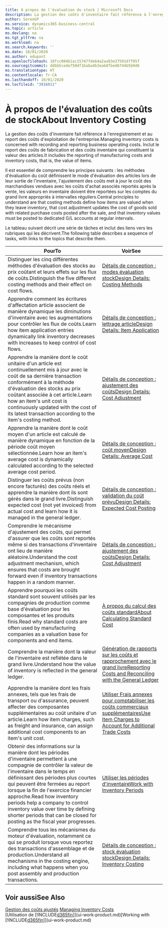 ```yaml
---
title: À propos de l'évaluation du stock | Microsoft Docs
description: La gestion des coûts d'inventaire fait référence à l'enregistrement et au report des coûts d'exploitation de l'entreprise. Inclut le report des coûts de fabrication et des coûts inventaire qui constituent la valeur des articles.
author: SorenGP
ms.service: dynamics365-business-central
ms.topic: article
ms.devlang: na
ms.tgt_pltfrm: na
ms.workload: na
ms.search.keywords: ''
ms.date: 10/01/2020
ms.author: edupont
ms.openlocfilehash: 18fcc084b1ac15747fde64a2aa93e37591d7f95f
ms.sourcegitcommit: ddbb5cede750df1baba4b3eab8fbed6744b5b9d6
ms.translationtype: HT
ms.contentlocale: fr-CA
ms.lasthandoff: 10/01/2020
ms.locfileid: "3916911"
---
```

# <a name="about-inventory-costing"></a><span data-ttu-id="8e011-104">À propos de l'évaluation des coûts de stock</span><span class="sxs-lookup"><span data-stu-id="8e011-104">About Inventory Costing</span></span>
<span data-ttu-id="8e011-105">La gestion des coûts d'inventaire fait référence à l'enregistrement et au report des coûts d'exploitation de l'entreprise.</span><span class="sxs-lookup"><span data-stu-id="8e011-105">Managing inventory costs is concerned with recording and reporting business operating costs.</span></span> <span data-ttu-id="8e011-106">Inclut le report des coûts de fabrication et des coûts inventaire qui constituent la valeur des articles.</span><span class="sxs-lookup"><span data-stu-id="8e011-106">It includes the reporting of manufacturing costs and inventory costs, that is, the value of items.</span></span>  

 <span data-ttu-id="8e011-107">Il est essentiel de comprendre les principes suivants : les méthodes d'évaluation du coût définissent le mode d'évaluation des articles lors de leur sortie de l'inventaire, l'ajustement des coûts met à jour le coût des marchandises vendues avec les coûts d'achat associés reportés après la vente, les valeurs en inventaire doivent être reportées sur les comptes du grand livre appropriés à intervalles réguliers.</span><span class="sxs-lookup"><span data-stu-id="8e011-107">Central principles to understand are that costing methods define how items are valued when they leave inventory, that cost adjustment updates the cost of goods sold with related purchase costs posted after the sale, and that inventory values must be posted to dedicated G/L accounts at regular intervals.</span></span>  

 <span data-ttu-id="8e011-108">Le tableau suivant décrit une série de tâches et inclut des liens vers les rubriques qui les décrivent.</span><span class="sxs-lookup"><span data-stu-id="8e011-108">The following table describes a sequence of tasks, with links to the topics that describe them.</span></span>   

|<span data-ttu-id="8e011-109">**Pour**</span><span class="sxs-lookup"><span data-stu-id="8e011-109">**To**</span></span>|<span data-ttu-id="8e011-110">**Voir**</span><span class="sxs-lookup"><span data-stu-id="8e011-110">**See**</span></span>|  
|------------|-------------|  
|<span data-ttu-id="8e011-111">Distinguer les cinq différentes méthodes d'évaluation des stocks au prix coûtant et leurs effets sur les flux de coûts.</span><span class="sxs-lookup"><span data-stu-id="8e011-111">Distinguish the five different costing methods and their effect on cost flows.</span></span>|[<span data-ttu-id="8e011-112">Détails de conception : modes évaluation stock</span><span class="sxs-lookup"><span data-stu-id="8e011-112">Design Details: Costing Methods</span></span>](design-details-costing-methods.md)|  
|<span data-ttu-id="8e011-113">Apprendre comment les écritures d'affectation article associent de manière dynamique les diminutions d'inventaire avec les augmentations pour contrôler les flux de coûts.</span><span class="sxs-lookup"><span data-stu-id="8e011-113">Learn how item application entries dynamically link inventory decreases with increases to keep control of cost flows.</span></span>|[<span data-ttu-id="8e011-114">Détails de conception : lettrage article</span><span class="sxs-lookup"><span data-stu-id="8e011-114">Design Details: Item Application</span></span>](design-details-item-application.md)|  
|<span data-ttu-id="8e011-115">Apprendre la manière dont le coût unitaire d'un article est continuellement mis à jour avec le coût de sa dernière transaction conformément à la méthode d'évaluation des stocks au prix coûtant associée à cet article.</span><span class="sxs-lookup"><span data-stu-id="8e011-115">Learn how an item's unit cost is continuously updated with the cost of its latest transaction according to the item's costing method.</span></span>|[<span data-ttu-id="8e011-116">Détails de conception : ajustement des coûts</span><span class="sxs-lookup"><span data-stu-id="8e011-116">Design Details: Cost Adjustment</span></span>](design-details-cost-adjustment.md)|  
|<span data-ttu-id="8e011-117">Apprendre la manière dont le coût moyen d'un article est calculé de manière dynamique en fonction de la période coût moyen sélectionnée.</span><span class="sxs-lookup"><span data-stu-id="8e011-117">Learn how an item's average cost is dynamically calculated according to the selected average cost period.</span></span>|[<span data-ttu-id="8e011-118">Détails de conception : coût moyen</span><span class="sxs-lookup"><span data-stu-id="8e011-118">Design Details: Average Cost</span></span>](design-details-average-cost.md)|  
|<span data-ttu-id="8e011-119">Distinguer les coûts prévus (non encore facturés) des coûts réels et apprendre la manière dont ils sont gérés dans le grand livre.</span><span class="sxs-lookup"><span data-stu-id="8e011-119">Distinguish expected cost (not yet invoiced) from actual cost and learn how it is managed in the general ledger.</span></span>|[<span data-ttu-id="8e011-120">Détails de conception : validation du coût prévu</span><span class="sxs-lookup"><span data-stu-id="8e011-120">Design Details: Expected Cost Posting</span></span>](design-details-expected-cost-posting.md)|  
|<span data-ttu-id="8e011-121">Comprendre le mécanisme d'ajustement des coûts, qui permet d'assurer que les coûts sont reportés même si des transactions d'inventaire ont lieu de manière aléatoire.</span><span class="sxs-lookup"><span data-stu-id="8e011-121">Understand the cost adjustment mechanism, which ensures that costs are brought forward even if inventory transactions happen in a random manner.</span></span>|[<span data-ttu-id="8e011-122">Détails de conception : ajustement des coûts</span><span class="sxs-lookup"><span data-stu-id="8e011-122">Design Details: Cost Adjustment</span></span>](design-details-cost-adjustment.md)|  
|<span data-ttu-id="8e011-123">Apprendre pourquoi les coûts standard sont souvent utilisés par les compagnies de production comme base d'évaluation pour les composantes et les produits finis.</span><span class="sxs-lookup"><span data-stu-id="8e011-123">Read why standard costs are often used by manufacturing companies as a valuation base for components and end items.</span></span>|[<span data-ttu-id="8e011-124">À propos du calcul des coûts standard</span><span class="sxs-lookup"><span data-stu-id="8e011-124">About Calculating Standard Cost</span></span>](finance-about-calculating-standard-cost.md)|  
|<span data-ttu-id="8e011-125">Comprendre la manière dont la valeur de l'inventaire est reflétée dans le grand livre.</span><span class="sxs-lookup"><span data-stu-id="8e011-125">Understand how the value of inventory is reflected in the general ledger.</span></span>|[<span data-ttu-id="8e011-126">Génération de rapports sur les coûts et rapprochement avec le grand livre</span><span class="sxs-lookup"><span data-stu-id="8e011-126">Reporting Costs and Reconciling with the General Ledger</span></span>](finance-report-costs-and-reconcile-with-the-general-ledger.md)|  
|<span data-ttu-id="8e011-127">Apprendre la manière dont les frais annexes, tels que les frais de transport ou d'assurance, peuvent affecter des composantes supplémentaires au coût unitaire d'un article.</span><span class="sxs-lookup"><span data-stu-id="8e011-127">Learn how item charges, such as freight and insurance, can assign additional cost components to an item's unit cost.</span></span>|[<span data-ttu-id="8e011-128">Utiliser Frais annexes pour comptabiliser les coûts commerciaux supplémentaires</span><span class="sxs-lookup"><span data-stu-id="8e011-128">Use Item Charges to Account for Additional Trade Costs</span></span>](payables-how-assign-item-charges.md)|  
|<span data-ttu-id="8e011-129">Obtenir des informations sur la manière dont les périodes d'inventaire permettent à une compagnie de contrôler la valeur de l'inventaire dans le temps en définissant des périodes plus courtes qui peuvent être fermées au report lorsque la fin de l'exercice financier approche.</span><span class="sxs-lookup"><span data-stu-id="8e011-129">Read how inventory periods help a company to control inventory value over time by defining shorter periods that can be closed for posting as the fiscal year progresses.</span></span>|[<span data-ttu-id="8e011-130">Utiliser les périodes d'inventaire</span><span class="sxs-lookup"><span data-stu-id="8e011-130">Work with Inventory Periods</span></span>](finance-how-to-work-with-inventory-periods.md)|  
|<span data-ttu-id="8e011-131">Comprendre tous les mécanismes du moteur d'évaluation, notamment ce qui se produit lorsque vous reportez des transactions d'assemblage et de production.</span><span class="sxs-lookup"><span data-stu-id="8e011-131">Understand all mechanisms in the costing engine, including what happens when you post assembly and production transactions.</span></span>|[<span data-ttu-id="8e011-132">Détails de conception : stock évaluation stock</span><span class="sxs-lookup"><span data-stu-id="8e011-132">Design Details: Inventory Costing</span></span>](design-details-inventory-costing.md)|  

## <a name="see-also"></a><span data-ttu-id="8e011-133">Voir aussi</span><span class="sxs-lookup"><span data-stu-id="8e011-133">See Also</span></span>
<span data-ttu-id="8e011-134">[Gestion des coûts ajustés](finance-manage-inventory-costs.md)  </span><span class="sxs-lookup"><span data-stu-id="8e011-134">[Managing Inventory Costs](finance-manage-inventory-costs.md)  </span></span>  
<span data-ttu-id="8e011-135">[Utilisation de [!INCLUDE[d365fin](includes/d365fin_md.md)]](ui-work-product.md)</span><span class="sxs-lookup"><span data-stu-id="8e011-135">[Working with [!INCLUDE[d365fin](includes/d365fin_md.md)]](ui-work-product.md)</span></span>
